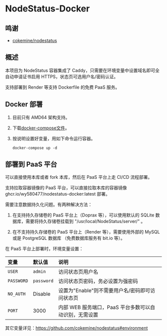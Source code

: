 # NodeStatus-Docker

## 鸣谢

- [cokemine/nodestatus](https://github.com/cokemine/nodestatus)

## 概述

本项目为 NodeStatus 容器集成了 Caddy，只需要在环境变量中设置域名即可全自动申请证书启用 HTTPS，状态页可选用户名/密码认证。

支持部署到 Render 等支持 Dockerfile 的免费 PaaS 服务。

## Docker 部署

 1. 目前只有 AMD64 架构支持。
 
 2. 下载[docker-compose文件](https://github.com/wy580477/NodeStatus-Docker/blob/main/docker-compose.yml)。

 3. 按说明设置好变量，用如下命令运行容器。

        docker-compose up -d

## 部署到 PaaS 平台

可以直接使用本库或者 fork 本库，然后在 PaaS 平台上走 CI/CD 流程部署。

支持拉取容器镜像的 PaaS 平台，可以直接拉取本库的容器镜像 ghcr.io/wy580477/nodestatus-docker:latest 部署。

需要注意数据持久化问题。有两种解决方法：

1. 在支持持久存储卷的 PaaS 平台上（Doprax 等），可以使用默认的 SQLite 数据库，需要将持久存储卷挂载到 "/usr/local/NodeStatus/server/" 。 

2. 在不支持持久存储卷的 PaaS 平台上（Render 等），需要使用外部的 MySQL 或是 PostgreSQL 数据库 （免费数据库服务有 bit.io 等）。

在 PaaS 平台上部署时，环境变量设置：

| 变量 | 默认值 | 说明 |
| :--- | :--- | :--- |
| `USER` | `admin` | 访问状态页用户名 |
| `PASSWORD` | `password` | 访问状态页密码，务必设置为强密码 |
| `NO_AUTH` | Disable | 设置为"Enable"则不需要用户名/密码即可访问状态页 |
| `PORT` | 3000 | 内部 WEB 服务端口，PaaS 平台多数可以自动识别，无需设置 |

其它变量详见：https://github.com/cokemine/nodestatus#environment
